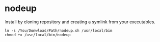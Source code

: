 # nodeup

Install by cloning repository and creating a symlink from your executables.

```
ln -s /You/Donwload/Path/nodeup.sh /usr/local/bin
chmod +x /usr/local/bin/nodeup
```
